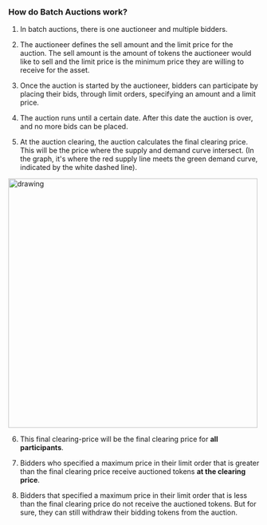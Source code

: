 ### How do Batch Auctions work?

1. In batch auctions, there is one auctioneer and multiple bidders.

2. The auctioneer defines the sell amount and the limit price for the auction. The sell amount is the amount of tokens the auctioneer would like to sell and the limit price is the minimum price they are willing to receive for the asset.

3. Once the auction is started by the auctioneer, bidders can participate by placing their bids, through limit orders, specifying an amount and a limit price.

4. The auction runs until a certain date. After this date the auction is over, and no more bids can be placed.

5. At the auction clearing, the auction calculates the final clearing price. This will be the price where the supply and demand curve intersect. (In the graph, it's where the red supply line meets the green demand curve, indicated by the white dashed line).


<img src="/assets/BosonScreenShot.png" alt="drawing" width="500"/>

6. This final clearing-price will be the final clearing price for **all participants**.

7. Bidders who specified a maximum price in their limit order that is greater than the final clearing price receive auctioned tokens **at the clearing price**.

8. Bidders that specified a maximum price in their limit order that is less than the final clearing price do not receive the auctioned tokens. But for sure, they can still withdraw their bidding tokens from the auction.


